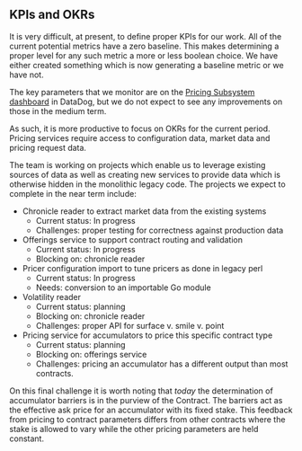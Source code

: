 ## KPIs and OKRs

It is very difficult, at present, to define proper KPIs for our work.  All of
the current potential metrics have a zero baseline.  This makes determining a
proper level for any such metric a more or less boolean choice.  We have either
created something which is now generating a baseline metric or we have not.

The key parameters that we monitor are on the [Pricing Subsystem dashboard](https://app.datadoghq.com/dashboard/8u5-s2a-4rk/pricing-subsystem?fromUser=false&refresh_mode=sliding&view=spans&from_ts=1716116672725&to_ts=1716289472725&live=true) in DataDog, but we do not expect to see any improvements on those in the medium term.

As such, it is more productive to focus on OKRs for the current period.  Pricing
services require access to configuration data, market data and pricing request
data.

The team is working on projects which enable us to leverage existing sources of
data as well as creating new services to provide data which is otherwise hidden
in the monolithic legacy code.  The projects we expect to complete in the near
term include:

- Chronicle reader to extract market data from the existing systems
    - Current status: In progress
    - Challenges: proper testing for correctness against production data
- Offerings service to support contract routing and validation
    - Current status: In progress
    - Blocking on: chronicle reader
- Pricer configuration import to tune pricers as done in legacy perl
    - Current status: In progress
    - Needs: conversion to an importable Go module
- Volatility reader
    - Current status: planning
    - Blocking on: chronicle reader
    - Challenges: proper API for surface v. smile v. point
- Pricing service for accumulators to price this specific contract type
    - Current status: planning
    - Blocking on: offerings service
    - Challenges: pricing an accumulator has a different output than most contracts.

On this final challenge it is worth noting that *today* the determination of
accumulator barriers is in the purview of the Contract. The barriers act as the
effective ask price for an accumulator with its fixed stake. This feedback
from pricing to contract parameters differs from other contracts where the
stake is allowed to vary while the other pricing parameters are held constant.
